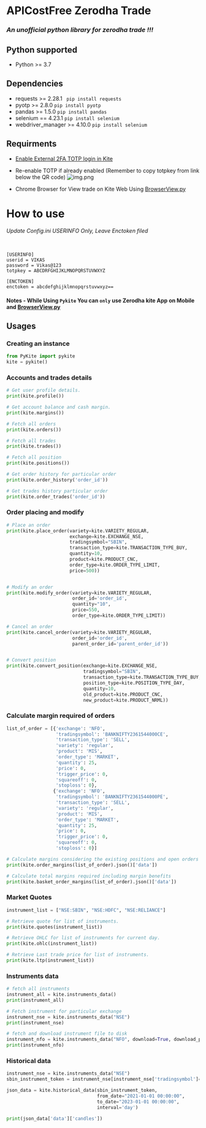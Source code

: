 # APICostFree Zerodha Trade
### _An unofficial python library for zerodha trade !!!_

## Python supported
* Python >= 3.7

## Dependencies
* requests >= 2.28.1 ``` pip install requests```
* pyotp >= 2.8.0 ```pip install pyotp```
* pandas >= 1.5.0 ```pip install pandas```
* selenium == 4.23.1 ```pip install selenium```
* webdriver_manager >= 4.10.0 ```pip install selenium```

## Requirments
* [Enable External 2FA TOTP login in Kite](https://support.zerodha.com/category/your-zerodha-account/login-credentials/login-credentials-of-trading-platforms/articles/time-based-otp-setup)
* Re-enable TOTP if already enabled (Remember to copy totpkey from link below the QR code)
![img.png](img.png)

* Chrome Browser for View trade on Kite Web Using [BrowserView.py](BrowserView.py)

# How to use

###### Update Config.ini USERINFO Only, Leave Enctoken filed

```editorconfig

[USERINFO]
userid = VIKAS
password = Vikas@123
totpkey = ABCDRFGHIJKLMNOPQRSTUVWXYZ

[ENCTOKEN]
enctoken = abcdefghijklmnopqrstuvwxyz==
```

#### Notes - While Using `Pykite` You can `only` use Zerodha kite App on Mobile and [BrowserView.py](BrowserView.py)
## Usages

### Creating an instance
```python
from PyKite import pykite
kite = pykite()
```

### Accounts and trades details
```python
# Get user profile details.
print(kite.profile())

# Get account balance and cash margin.
print(kite.margins())

# Fetch all orders
print(kite.orders())

# Fetch all trades
print(kite.trades())

# Fetch all position
print(kite.positions())

# Get order history for particular order
print(kite.order_history('order_id'))

# Get trades history particular order
print(kite.order_trades('order_id'))
```

### Order placing and modify
```python
# Place an order
print(kite.place_order(variety=kite.VARIETY_REGULAR, 
                       exchange=kite.EXCHANGE_NSE, 
                       tradingsymbol="SBIN", 
                       transaction_type=kite.TRANSACTION_TYPE_BUY, 
                       quantity=10, 
                       product=kite.PRODUCT_CNC, 
                       order_type=kite.ORDER_TYPE_LIMIT, 
                       price=500))


# Modify an order
print(kite.modify_order(variety=kite.VARIETY_REGULAR, 
                        order_id='order_id', 
                        quantity="10", 
                        price=550, 
                        order_type=kite.ORDER_TYPE_LIMIT))

# Cancel an order
print(kite.cancel_order(variety=kite.VARIETY_REGULAR, 
                        order_id='order_id', 
                        parent_order_id='parent_order_id'))


# Convert position
print(kite.convert_position(exchange=kite.EXCHANGE_NSE,
                            tradingsymbol="SBIN",
                            transaction_type=kite.TRANSACTION_TYPE_BUY,
                            position_type=kite.POSITION_TYPE_DAY,
                            quantity=10,
                            old_product=kite.PRODUCT_CNC,
                            new_product=kite.PRODUCT_NRML))

```

### Calculate margin required of orders

```python
list_of_order = [{'exchange': 'NFO',
                  'tradingsymbol': 'BANKNIFTY2361544000CE',
                  'transaction_type': 'SELL',
                  'variety': 'regular',
                  'product': 'MIS',
                  'order_type': 'MARKET',
                  'quantity': 25,
                  'price': 0,
                  'trigger_price': 0,
                  'squareoff': 0,
                  'stoploss': 0},
                 {'exchange': 'NFO',
                  'tradingsymbol': 'BANKNIFTY2361544000PE',
                  'transaction_type': 'SELL',
                  'variety': 'regular',
                  'product': 'MIS',
                  'order_type': 'MARKET',
                  'quantity': 25,
                  'price': 0,
                  'trigger_price': 0,
                  'squareoff': 0,
                  'stoploss': 0}]

# Calculate margins considering the existing positions and open orders
print(kite.order_margins(list_of_order).json()['data'])

# Calculate total margins required including margin benefits
print(kite.basket_order_margins(list_of_order).json()['data'])
```
### Market Quotes

```python
instrument_list = ["NSE:SBIN", "NSE:HDFC", "NSE:RELIANCE"]

# Retrieve quote for list of instruments.
print(kite.quotes(instrument_list))

# Retrieve OHLC for list of instruments for current day.
print(kite.ohlc(instrument_list))

# Retrieve Last trade price for list of instruments.
print(kite.ltp(instrument_list))
```

### Instruments data

```python
# fetch all instruments
instrument_all = kite.instruments_data()
print(instrument_all)

# Fetch instrument for particular exchange
instrument_nse = kite.instruments_data("NSE")
print(instrument_nse)

# fetch and download instrument file to disk
instrument_nfo = kite.instruments_data("NFO", download=True, download_path="./instrument_nfo.csv")
print(instrument_nfo)
```

### Historical data

```python
instrument_nse = kite.instruments_data("NSE")
sbin_instrument_token = instrument_nse[instrument_nse['tradingsymbol']=="SBIN"]['instrument_token'].iloc[0]

json_data = kite.historical_data(sbin_instrument_token, 
                                 from_date="2021-01-01 00:00:00", 
                                 to_date="2023-01-01 00:00:00", 
                                 interval='day')

print(json_data['data']['candles'])
```
